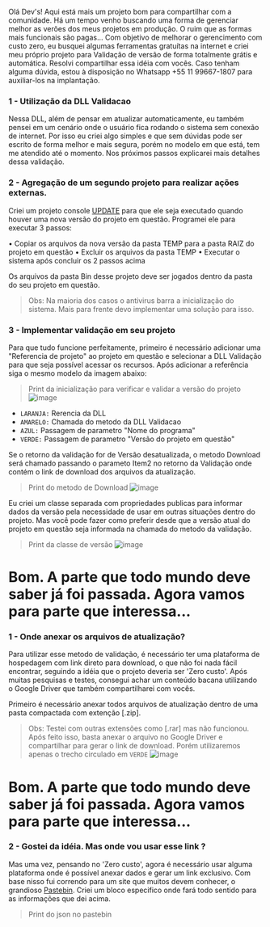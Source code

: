 Olá Dev's!
Aqui está mais um projeto bom para compartilhar com a comunidade. 
Há um tempo venho buscando uma forma de gerenciar melhor as verões dos meus projetos em produção. O ruim que as formas mais
funcionais são pagas... Com objetivo de melhorar o gerencimento com custo zero, eu busquei algumas ferramentas gratuítas na
internet e criei meu próprio projeto para Validação de versão de forma totalmente grátis e automática.
Resolvi compartilhar essa idéia com vocês. Caso tenham alguma dúvida, estou à disposição no Whatsapp +55 11 99667-1807 para 
auxiliar-los na implantação.


### 1 - Utilização da DLL Validacao
Nessa DLL, além de pensar em atualizar automaticamente, eu também pensei em um cenário onde o usuário fica rodando o sistema 
sem conexão de internet. Por isso eu criei algo simples e que sem dúvidas pode ser escrito de forma melhor e mais segura, 
porém no modelo em que está, tem me atendido até o momento. Nos próximos passos explicarei mais detalhes dessa validação.

### 2 - Agregação de um segundo projeto para realizar ações externas.
Criei um projeto console [UPDATE](https://github.com/juniioroliveira/Update) para que ele seja executado quando houver uma nova
versão do projeto em questão. Programei ele para executar 3 passos:

• Copiar os arquivos da nova versão da pasta TEMP para a pasta RAIZ do projeto em questão
• Excluir os arquivos da pasta TEMP 
• Executar o sistema após concluir os 2 passos acima

Os arquivos da pasta Bin desse projeto deve ser jogados dentro da pasta do seu projeto em questão.

> Obs: Na maioria dos casos o antivirus barra a inicialização do sistema. Mais para frente devo implementar uma solução para isso.


### 3 - Implementar validação em seu projeto
Para que tudo funcione perfeitamente, primeiro é necessário adicionar uma "Referencia de projeto" ao projeto em questão 
e selecionar a DLL Validação para que seja possível acessar os recursos. Após adicionar a referência siga o mesmo modelo
da imagem abaixo:
> Print da inicialização para verificar e validar a versão do projeto
![image](https://user-images.githubusercontent.com/69655703/186058492-e4a75907-bbb7-42f6-bf5e-b48a10aa6e37.png)

- `LARANJA:` Rerencia da DLL
- `AMARELO:` Chamada do metodo da DLL Validacao
- `AZUL:` Passagem de parametro "Nome do programa"
- `VERDE:` Passagem de parametro "Versão do projeto em questão"

Se o retorno da validação for de Versão desatualizada, o metodo Download será chamado passando o parameto Item2 no retorno da Validação
onde contém o link de download dos arquivos da atualização.

> Print do metodo de Download
![image](https://user-images.githubusercontent.com/69655703/186051508-c19325ba-0221-4314-a9ce-4fa9949343f3.png)

Eu criei um classe separada com propriedades publicas para informar dados da versão pela necessidade de usar em outras 
situações dentro do projeto. Mas você pode fazer como preferir desde que a versão atual do projeto em questão seja informada
na chamada do metodo da validação.

> Print da classe de versão
![image](https://user-images.githubusercontent.com/69655703/186051605-5db9d45f-e0c1-4734-9f18-79a89b5727d7.png)

# Bom. A parte que todo mundo deve saber já foi passada. Agora vamos para parte que interessa...

### 1 - Onde anexar os arquivos de atualização?
Para utilizar esse metodo de validação, é necessário ter uma plataforma de hospedagem com link direto para download,
o que não foi nada fácil encontrar, seguindo a idéia que o projeto deveria ser 'Zero custo'.
Após muitas pesquisas e testes, consegui achar um conteúdo bacana utilizando o Google Driver que também compartilharei com vocês.

Primeiro é necessário anexar todos arquivos de atualização dentro de uma pasta compactada com extenção [.zip].
> Obs: Testei com outras extensões como [.rar] mas não funcionou.
Após feito isso, basta anexar o arquivo no Google Driver e compartilhar para gerar o link de download. Porém utilizaremos apenas 
o trecho circulado em `VERDE`
![image](https://user-images.githubusercontent.com/69655703/186063282-8446f01d-90d0-41ba-b07f-5dc302ca75e7.png)

# Bom. A parte que todo mundo deve saber já foi passada. Agora vamos para parte que interessa...

### 2 - Gostei da idéia. Mas onde vou usar esse link ?
Mas uma vez, pensando no 'Zero custo', agora é necessário usar alguma plataforma onde é possível anexar dados e gerar um link exclusivo.
Com base nisso fui correndo para um site que muitos devem conhecer, o grandioso [Pastebin](https://pastebin.com/). 
Criei um bloco especifico onde fará todo sentido para as informações que dei acima. 

> Print do json no pastebin


